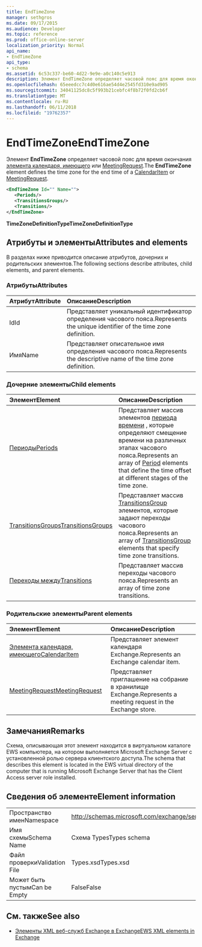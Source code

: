 ```yaml
---
title: EndTimeZone
manager: sethgros
ms.date: 09/17/2015
ms.audience: Developer
ms.topic: reference
ms.prod: office-online-server
localization_priority: Normal
api_name:
- EndTimeZone
api_type:
- schema
ms.assetid: 6c53c337-be60-4d22-9e9e-a0c140c5e913
description: Элемент EndTimeZone определяет часовой пояс для время окончания элемента календаря, имеющего или MeetingRequest.
ms.openlocfilehash: 65eeedcc7c4d0e616ae54d4e2545fd310e9ad905
ms.sourcegitcommit: 34041125dc8c5f993b21cebfc4f8b72f0fd2cb6f
ms.translationtype: MT
ms.contentlocale: ru-RU
ms.lasthandoff: 06/11/2018
ms.locfileid: "19762357"
---
```

# <a name="endtimezone"></a><span data-ttu-id="bf597-103">EndTimeZone</span><span class="sxs-lookup"><span data-stu-id="bf597-103">EndTimeZone</span></span>

<span data-ttu-id="bf597-104">Элемент **EndTimeZone** определяет часовой пояс для время окончания [элемента календаря, имеющего](calendaritem.md) или [MeetingRequest](meetingrequest.md).</span><span class="sxs-lookup"><span data-stu-id="bf597-104">The **EndTimeZone** element defines the time zone for the end time of a [CalendarItem](calendaritem.md) or [MeetingRequest](meetingrequest.md).</span></span>
  
```xml
<EndTimeZone Id="" Name="">
   <Periods/>
   <TransitionsGroups/>
   <Transitions/>
</EndTimeZone>
```

 <span data-ttu-id="bf597-105">**TimeZoneDefinitionType**</span><span class="sxs-lookup"><span data-stu-id="bf597-105">**TimeZoneDefinitionType**</span></span>
## <a name="attributes-and-elements"></a><span data-ttu-id="bf597-106">Атрибуты и элементы</span><span class="sxs-lookup"><span data-stu-id="bf597-106">Attributes and elements</span></span>

<span data-ttu-id="bf597-107">В разделах ниже приводится описание атрибутов, дочерних и родительских элементов.</span><span class="sxs-lookup"><span data-stu-id="bf597-107">The following sections describe attributes, child elements, and parent elements.</span></span>
  
### <a name="attributes"></a><span data-ttu-id="bf597-108">Атрибуты</span><span class="sxs-lookup"><span data-stu-id="bf597-108">Attributes</span></span>

|<span data-ttu-id="bf597-109">**Атрибут**</span><span class="sxs-lookup"><span data-stu-id="bf597-109">**Attribute**</span></span>|<span data-ttu-id="bf597-110">**Описание**</span><span class="sxs-lookup"><span data-stu-id="bf597-110">**Description**</span></span>|
|:-----|:-----|
|<span data-ttu-id="bf597-111">Id</span><span class="sxs-lookup"><span data-stu-id="bf597-111">Id</span></span>  <br/> |<span data-ttu-id="bf597-112">Представляет уникальный идентификатор определения часового пояса.</span><span class="sxs-lookup"><span data-stu-id="bf597-112">Represents the unique identifier of the time zone definition.</span></span>  <br/> |
|<span data-ttu-id="bf597-113">Имя</span><span class="sxs-lookup"><span data-stu-id="bf597-113">Name</span></span>  <br/> |<span data-ttu-id="bf597-114">Представляет описательное имя определения часового пояса.</span><span class="sxs-lookup"><span data-stu-id="bf597-114">Represents the descriptive name of the time zone definition.</span></span>  <br/> |
   
### <a name="child-elements"></a><span data-ttu-id="bf597-115">Дочерние элементы</span><span class="sxs-lookup"><span data-stu-id="bf597-115">Child elements</span></span>

|<span data-ttu-id="bf597-116">**Элемент**</span><span class="sxs-lookup"><span data-stu-id="bf597-116">**Element**</span></span>|<span data-ttu-id="bf597-117">**Описание**</span><span class="sxs-lookup"><span data-stu-id="bf597-117">**Description**</span></span>|
|:-----|:-----|
|[<span data-ttu-id="bf597-118">Периоды</span><span class="sxs-lookup"><span data-stu-id="bf597-118">Periods</span></span>](periods.md) <br/> |<span data-ttu-id="bf597-119">Представляет массив элементов [периода времени](period.md) , которые определяют смещение времени на различных этапах часового пояса.</span><span class="sxs-lookup"><span data-stu-id="bf597-119">Represents an array of [Period](period.md) elements that define the time offset at different stages of the time zone.</span></span>  <br/> |
|[<span data-ttu-id="bf597-120">TransitionsGroups</span><span class="sxs-lookup"><span data-stu-id="bf597-120">TransitionsGroups</span></span>](transitionsgroups.md) <br/> |<span data-ttu-id="bf597-121">Представляет массив [TransitionsGroup](transitionsgroup.md) элементов, которые задают переходы часового пояса.</span><span class="sxs-lookup"><span data-stu-id="bf597-121">Represents an array of [TransitionsGroup](transitionsgroup.md) elements that specify time zone transitions.</span></span>  <br/> |
|[<span data-ttu-id="bf597-122">Переходы между</span><span class="sxs-lookup"><span data-stu-id="bf597-122">Transitions</span></span>](transitions.md) <br/> |<span data-ttu-id="bf597-123">Представляет массив переходы часового пояса.</span><span class="sxs-lookup"><span data-stu-id="bf597-123">Represents an array of time zone transitions.</span></span>  <br/> |
   
### <a name="parent-elements"></a><span data-ttu-id="bf597-124">Родительские элементы</span><span class="sxs-lookup"><span data-stu-id="bf597-124">Parent elements</span></span>

|<span data-ttu-id="bf597-125">**Элемент**</span><span class="sxs-lookup"><span data-stu-id="bf597-125">**Element**</span></span>|<span data-ttu-id="bf597-126">**Описание**</span><span class="sxs-lookup"><span data-stu-id="bf597-126">**Description**</span></span>|
|:-----|:-----|
|[<span data-ttu-id="bf597-127">Элемента календаря, имеющего</span><span class="sxs-lookup"><span data-stu-id="bf597-127">CalendarItem</span></span>](calendaritem.md) <br/> |<span data-ttu-id="bf597-128">Представляет элемент календаря Exchange.</span><span class="sxs-lookup"><span data-stu-id="bf597-128">Represents an Exchange calendar item.</span></span>  <br/> |
|[<span data-ttu-id="bf597-129">MeetingRequest</span><span class="sxs-lookup"><span data-stu-id="bf597-129">MeetingRequest</span></span>](meetingrequest.md) <br/> |<span data-ttu-id="bf597-130">Представляет приглашение на собрание в хранилище Exchange.</span><span class="sxs-lookup"><span data-stu-id="bf597-130">Represents a meeting request in the Exchange store.</span></span>  <br/> |
   
## <a name="remarks"></a><span data-ttu-id="bf597-131">Замечания</span><span class="sxs-lookup"><span data-stu-id="bf597-131">Remarks</span></span>

<span data-ttu-id="bf597-132">Схема, описывающая этот элемент находится в виртуальном каталоге EWS компьютера, на котором выполняется Microsoft Exchange Server с установленной ролью сервера клиентского доступа.</span><span class="sxs-lookup"><span data-stu-id="bf597-132">The schema that describes this element is located in the EWS virtual directory of the computer that is running Microsoft Exchange Server that has the Client Access server role installed.</span></span>
  
## <a name="element-information"></a><span data-ttu-id="bf597-133">Сведения об элементе</span><span class="sxs-lookup"><span data-stu-id="bf597-133">Element information</span></span>

|||
|:-----|:-----|
|<span data-ttu-id="bf597-134">Пространство имен</span><span class="sxs-lookup"><span data-stu-id="bf597-134">Namespace</span></span>  <br/> |http://schemas.microsoft.com/exchange/services/2006/types  <br/> |
|<span data-ttu-id="bf597-135">Имя схемы</span><span class="sxs-lookup"><span data-stu-id="bf597-135">Schema Name</span></span>  <br/> |<span data-ttu-id="bf597-136">Схема Types</span><span class="sxs-lookup"><span data-stu-id="bf597-136">Types schema</span></span>  <br/> |
|<span data-ttu-id="bf597-137">Файл проверки</span><span class="sxs-lookup"><span data-stu-id="bf597-137">Validation File</span></span>  <br/> |<span data-ttu-id="bf597-138">Types.xsd</span><span class="sxs-lookup"><span data-stu-id="bf597-138">Types.xsd</span></span>  <br/> |
|<span data-ttu-id="bf597-139">Может быть пустым</span><span class="sxs-lookup"><span data-stu-id="bf597-139">Can be Empty</span></span>  <br/> |<span data-ttu-id="bf597-140">False</span><span class="sxs-lookup"><span data-stu-id="bf597-140">False</span></span>  <br/> |
   
## <a name="see-also"></a><span data-ttu-id="bf597-141">См. также</span><span class="sxs-lookup"><span data-stu-id="bf597-141">See also</span></span>



- [<span data-ttu-id="bf597-142">Элементы XML веб-служб Exchange в Exchange</span><span class="sxs-lookup"><span data-stu-id="bf597-142">EWS XML elements in Exchange</span></span>](ews-xml-elements-in-exchange.md)

